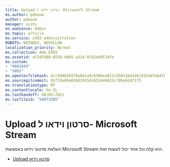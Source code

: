 ```yaml
---
title: Upload סרטון וידאו ל- Microsoft Stream
ms.author: pebaum
author: pebaum
manager: scotv
ms.audience: Admin
ms.topic: article
ms.service: o365-administration
ROBOTS: NOINDEX, NOFOLLOW
localization_priority: Normal
ms.collection: Adm_O365
ms.assetid: ef2df989-8539-48b5-a324-97d2e09f14fe
ms.custom:
- "9002643"
- "5093"
ms.openlocfilehash: dcc58d836978a8d1a9cb30bea811c95011bd14bc915e07e64f65ed8e64a67b7e
ms.sourcegitcommit: b5f7da89a650d2915dc652449623c78be6247175
ms.translationtype: MT
ms.contentlocale: he-IL
ms.lasthandoff: 08/05/2021
ms.locfileid: "54073385"
---
```

# <a name="upload-a-video-to-microsoft-stream"></a>Upload סרטון וידאו ל- Microsoft Stream

העלאת סרטוני וידאו באמצעות Microsoft Stream היא קלה וכל אחד יכול לעשות זאת.

- [Upload סרטון וידאו](/stream/portal-upload-video)
